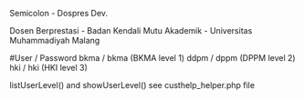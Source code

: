 Semicolon - Dospres Dev.

Dosen Berprestasi - Badan Kendali Mutu Akademik - Universitas Muhammadiyah Malang

#User / Password
bkma / bkma (BKMA level 1)
ddpm / dppm (DPPM level 2)
hki / hki (HKI level 3)

listUserLevel() and showUserLevel() see custhelp_helper.php file
